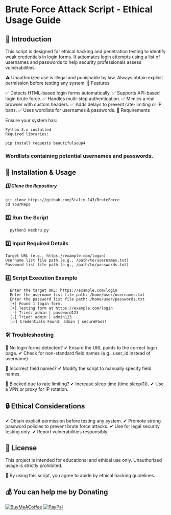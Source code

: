 

# Brute Force Attack Script - Ethical Usage Guide

## 📌 Introduction

This script is designed for ethical hacking and penetration testing to identify weak credentials in login forms. It automates login attempts using a list of usernames and passwords to help security professionals assess vulnerabilities.

⚠ Unauthorized use is illegal and punishable by law. Always obtain explicit permission before testing any system.
🚀 Features

✅ Detects HTML-based login forms automatically.
✅ Supports API-based login brute force.
✅ Handles multi-step authentication.
✅ Mimics a real browser with custom headers.
✅ Adds delays to prevent rate-limiting or IP bans.
✅ Uses wordlists for usernames & passwords.
🔧 Requirements

Ensure your system has:

    Python 3.x installed
    Required libraries:

    pip install requests beautifulsoup4

### Wordlists containing potential usernames and passwords.

## 📂 Installation & Usage

##### 1️⃣ Clone the Repository

    git clone https://github.com/Stalin-143/BruteForce
    cd YourRepo

### 2️⃣ Run the Script

      python3 Nexbru.py

### 3️⃣ Input Required Details

    Target URL (e.g., https://example.com/login)
    Username list file path (e.g., /path/to/usernames.txt)
    Password list file path (e.g., /path/to/passwords.txt)

### 4️⃣ Script Execution Example

      Enter the target URL: https://example.com/login
      Enter the username list file path: /home/user/usernames.txt
      Enter the password list file path: /home/user/passwords.txt
      [+] Found 1 login form.
      [+] Testing form at https://example.com/login
      [-] Tried: admin | password123
      [-] Tried: admin | admin123
      [✅] Credentials Found: admin | securePass!

### 🛠 Troubleshooting

🔹 No login forms detected?
✔ Ensure the URL points to the correct login page.
✔ Check for non-standard field names (e.g., user_id instead of username).

🔹 Incorrect field names?
✔ Modify the script to manually specify field names.

🔹 Blocked due to rate limiting?
✔ Increase sleep time (time.sleep(1)).
✔ Use a VPN or proxy for IP rotation.
## 🔒 Ethical Considerations

✔ Obtain explicit permission before testing any system.
✔ Promote strong password policies to prevent brute force attacks.
✔ Use for legal security testing only.
✔ Report vulnerabilities responsibly.


## 📜 License

This project is intended for educational and ethical use only. Unauthorized usage is strictly prohibited.

📌 By using this script, you agree to abide by ethical hacking guidelines.

 ## 💰 You can help me by Donating
 [![BuyMeACoffee](https://img.shields.io/badge/Buy%20Me%20a%20Coffee-ffdd00?style=for-the-badge&logo=buy-me-a-coffee&logoColor=black)](https://buymeacoffee.com/stalin143) [![PayPal](https://img.shields.io/badge/PayPal-00457C?style=for-the-badge&logo=paypal&logoColor=white)](https://paypal.me/stalinS143) 
